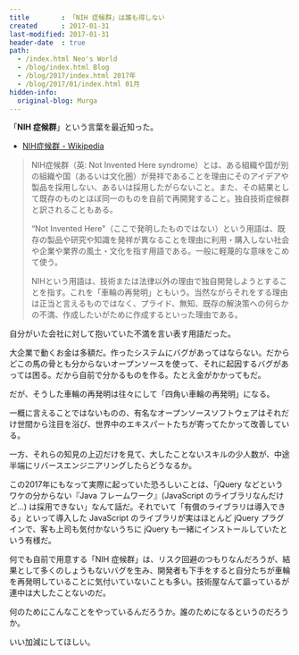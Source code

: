 ```yaml
---
title        : 「NIH 症候群」は誰も得しない
created      : 2017-01-31
last-modified: 2017-01-31
header-date  : true
path:
  - /index.html Neo's World
  - /blog/index.html Blog
  - /blog/2017/index.html 2017年
  - /blog/2017/01/index.html 01月
hidden-info:
  original-blog: Murga
---
```


「**NIH 症候群**」という言葉を最近知った。

- [NIH症候群 - Wikipedia](https://ja.wikipedia.org/wiki/NIH%E7%97%87%E5%80%99%E7%BE%A4)

> NIH症候群（英: Not Invented Here syndrome）とは、ある組織や国が別の組織や国（あるいは文化圏）が発祥であることを理由にそのアイデアや製品を採用しない、あるいは採用したがらないこと。また、その結果として既存のものとほぼ同一のものを自前で再開発すること。独自技術症候群と訳されることもある。
> 
> “Not Invented Here"（ここで発明したものではない）という用語は、既存の製品や研究や知識を発祥が異なることを理由に利用・購入しない社会や企業や業界の風土・文化を指す用語である。一般に軽蔑的な意味をこめて使う。
> 
> NIHという用語は、技術または法律以外の理由で独自開発しようとすることを指す。これを「車輪の再発明」ともいう。当然ながらそれをする理由は正当と言えるものではなく、プライド、無知、既存の解決策への何らかの不満、作成したいがために作成するといった理由である。

自分がいた会社に対して抱いていた不満を言い表す用語だった。

大企業で動くお金は多額だ。作ったシステムにバグがあってはならない。だからどこの馬の骨とも分からないオープンソースを使って、それに起因するバグがあっては困る。だから自前で分かるものを作る。たとえ金がかかってもだ。

だが、そうした車輪の再発明は往々にして「四角い車輪の再発明」になる。

一概に言えることではないものの、有名なオープンソースソフトウェアはそれだけ世間から注目を浴び、世界中のエキスパートたちが寄ってたかって改善している。

一方、それらの知見の上辺だけを見て、大したことないスキルの少人数が、中途半端にリバースエンジニアリングしたらどうなるか。

この2017年にもなって実際に起っていた恐ろしいことは、「jQuery などというワケの分からない『Java フレームワーク』(JavaScript のライブラリなんだけど…) は採用できない」なんて話だ。それでいて「有償のライブラリは導入できる」といって導入した JavaScript のライブラリが実はほとんど jQuery プラグインで、客も上司も気付かないうちに jQuery も一緒にインストールしていたという有様だ。

何でも自前で用意する「NIH 症候群」は、リスク回避のつもりなんだろうが、結果として多くのしょうもないバグを生み、開発者も下手をすると自分たちが車輪を再発明していることに気付いていないことも多い。技術屋なんて謳っているが連中は大したことないのだ。

何のためにこんなことをやっているんだろうか。誰のためになるというのだろうか。

いい加減にしてほしい。
